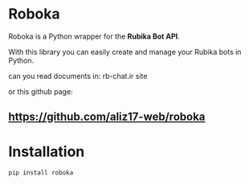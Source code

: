 # Roboka

Roboka is a Python wrapper for the **Rubika Bot API**.

With this library you can easily create and manage your Rubika bots in Python.

can you read documents in:
rb-chat.ir site 

or this github page:
## https://github.com/aliz17-web/roboka

# Installation
```bash
pip install roboka